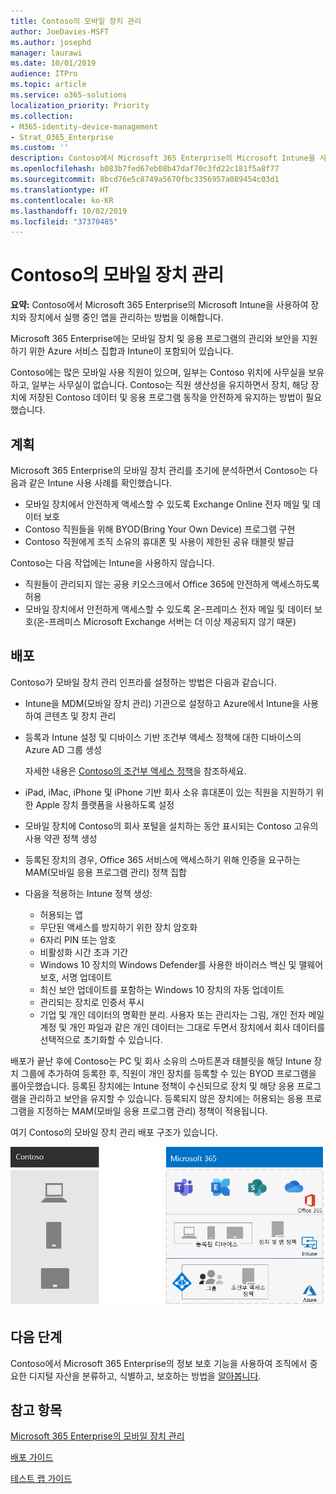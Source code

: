 ```yaml
---
title: Contoso의 모바일 장치 관리
author: JoeDavies-MSFT
ms.author: josephd
manager: laurawi
ms.date: 10/01/2019
audience: ITPro
ms.topic: article
ms.service: o365-solutions
localization_priority: Priority
ms.collection:
- M365-identity-device-management
- Strat_O365_Enterprise
ms.custom: ''
description: Contoso에서 Microsoft 365 Enterprise의 Microsoft Intune을 사용하여 장치와 장치에서 실행 중인 앱을 관리하는 방법을 이해합니다.
ms.openlocfilehash: b083b7fed67eb08b47daf70c3fd22c181f5a8f77
ms.sourcegitcommit: 8bcd76e5c8749a5670fbc3356957a089454c03d1
ms.translationtype: HT
ms.contentlocale: ko-KR
ms.lasthandoff: 10/02/2019
ms.locfileid: "37370485"
---
```

# <a name="mobile-device-management-for-contoso"></a>Contoso의 모바일 장치 관리

**요약:** Contoso에서 Microsoft 365 Enterprise의 Microsoft Intune을 사용하여 장치와 장치에서 실행 중인 앱을 관리하는 방법을 이해합니다.

Microsoft 365 Enterprise에는 모바일 장치 및 응용 프로그램의 관리와 보안을 지원하기 위한 Azure 서비스 집합과 Intune이 포함되어 있습니다.

Contoso에는 많은 모바일 사용 직원이 있으며, 일부는 Contoso 위치에 사무실을 보유하고, 일부는 사무실이 없습니다. Contoso는 직원 생산성을 유지하면서 장치, 해당 장치에 저장된 Contoso 데이터 및 응용 프로그램 동작을 안전하게 유지하는 방법이 필요했습니다.

## <a name="plan"></a>계획

Microsoft 365 Enterprise의 모바일 장치 관리를 초기에 분석하면서 Contoso는 다음과 같은 Intune 사용 사례를 확인했습니다.

- 모바일 장치에서 안전하게 액세스할 수 있도록 Exchange Online 전자 메일 및 데이터 보호
- Contoso 직원들을 위해 BYOD(Bring Your Own Device) 프로그램 구현
- Contoso 직원에게 조직 소유의 휴대폰 및 사용이 제한된 공유 태블릿 발급

Contoso는 다음 작업에는 Intune을 사용하지 않습니다.

- 직원들이 관리되지 않는 공용 키오스크에서 Office 365에 안전하게 액세스하도록 허용
- 모바일 장치에서 안전하게 액세스할 수 있도록 온-프레미스 전자 메일 및 데이터 보호(온-프레미스 Microsoft Exchange 서버는 더 이상 제공되지 않기 때문)

## <a name="deploy"></a>배포

Contoso가 모바일 장치 관리 인프라를 설정하는 방법은 다음과 같습니다.

- Intune을 MDM(모바일 장치 관리) 기관으로 설정하고 Azure에서 Intune을 사용하여 콘텐츠 및 장치 관리
- 등록과 Intune 설정 및 디바이스 기반 조건부 액세스 정책에 대한 디바이스의 Azure AD 그룹 생성

  자세한 내용은 [Contoso의 조건부 액세스 정책](contoso-identity.md#conditional-access-policies-for-identity-and-device-access)을 참조하세요.

- iPad, iMac, iPhone 및 iPhone 기반 회사 소유 휴대폰이 있는 직원을 지원하기 위한 Apple 장치 플랫폼을 사용하도록 설정
- 모바일 장치에 Contoso의 회사 포털을 설치하는 동안 표시되는 Contoso 고유의 사용 약관 정책 생성
- 등록된 장치의 경우, Office 365 서비스에 액세스하기 위해 인증을 요구하는 MAM(모바일 응용 프로그램 관리) 정책 집합
- 다음을 적용하는 Intune 정책 생성:
  - 허용되는 앱
  - 무단된 액세스를 방지하기 위한 장치 암호화
  - 6자리 PIN 또는 암호
  - 비활성화 시간 초과 기간
  - Windows 10 장치의 Windows Defender를 사용한 바이러스 백신 및 맬웨어 보호, 서명 업데이트
  - 최신 보안 업데이트를 포함하는 Windows 10 장치의 자동 업데이트
  - 관리되는 장치로 인증서 푸시
  - 기업 및 개인 데이터의 명확한 분리. 사용자 또는 관리자는 그림, 개인 전자 메일 계정 및 개인 파일과 같은 개인 데이터는 그대로 두면서 장치에서 회사 데이터를 선택적으로 초기화할 수 있습니다.

배포가 끝난 후에 Contoso는 PC 및 회사 소유의 스마트폰과 태블릿을 해당 Intune 장치 그룹에 추가하여 등록한 후, 직원이 개인 장치를 등록할 수 있는 BYOD 프로그램을 롤아웃했습니다. 등록된 장치에는 Intune 정책이 수신되므로 장치 및 해당 응용 프로그램을 관리하고 보안을 유지할 수 있습니다. 등록되지 않은 장치에는 허용되는 응용 프로그램을 지정하는 MAM(모바일 응용 프로그램 관리) 정책이 적용됩니다.

여기 Contoso의 모바일 장치 관리 배포 구조가 있습니다.

![Contoso의 모바일 장치 관리 배포 인프라](./media/contoso-mdm/contoso-mdm-fig1.png)

## <a name="next-step"></a>다음 단계

Contoso에서 Microsoft 365 Enterprise의 정보 보호 기능을 사용하여 조직에서 중요한 디지털 자산을 분류하고, 식별하고, 보호하는 방법을 [알아봅니다](contoso-info-protect.md).

## <a name="see-also"></a>참고 항목

[Microsoft 365 Enterprise의 모바일 장치 관리](mobility-infrastructure.md)

[배포 가이드](deploy-microsoft-365-enterprise.md)

[테스트 랩 가이드](m365-enterprise-test-lab-guides.md)

